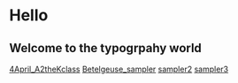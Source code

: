 # Hello
## Welcome to the typogrpahy world
[4April_A2theKclass](https://jacquelinenathaniel.github.io/typeface_sampler/sketch_3_fonts_loaded/index.html)
[Betelgeuse_sampler](https://jacquelinenathaniel.github.io/jacq-A_to_the_K/Betelgeuse_sampler/index.html)
[sampler2](https://jacquelinenathaniel.github.io/jacq-A_to_the_K/Sampler2/index.html)
[sampler3](https://jacquelinenathaniel.github.io/jacq-A_to_the_K/sampler3/index.html)

